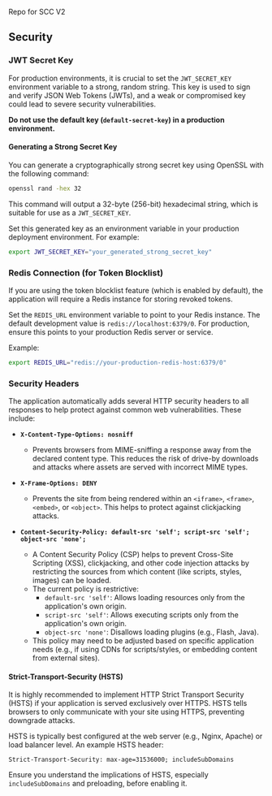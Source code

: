 Repo for SCC V2

## Security

### JWT Secret Key

For production environments, it is crucial to set the `JWT_SECRET_KEY` environment variable to a strong, random string. This key is used to sign and verify JSON Web Tokens (JWTs), and a weak or compromised key could lead to severe security vulnerabilities.

**Do not use the default key (`default-secret-key`) in a production environment.**

#### Generating a Strong Secret Key

You can generate a cryptographically strong secret key using OpenSSL with the following command:

```bash
openssl rand -hex 32
```

This command will output a 32-byte (256-bit) hexadecimal string, which is suitable for use as a `JWT_SECRET_KEY`.

Set this generated key as an environment variable in your production deployment environment. For example:

```bash
export JWT_SECRET_KEY="your_generated_strong_secret_key"
```

### Redis Connection (for Token Blocklist)

If you are using the token blocklist feature (which is enabled by default), the application will require a Redis instance for storing revoked tokens.

Set the `REDIS_URL` environment variable to point to your Redis instance. The default development value is `redis://localhost:6379/0`. For production, ensure this points to your production Redis server or service.

Example:
```bash
export REDIS_URL="redis://your-production-redis-host:6379/0"
```

### Security Headers

The application automatically adds several HTTP security headers to all responses to help protect against common web vulnerabilities. These include:

-   **`X-Content-Type-Options: nosniff`**
    -   Prevents browsers from MIME-sniffing a response away from the declared content type. This reduces the risk of drive-by downloads and attacks where assets are served with incorrect MIME types.

-   **`X-Frame-Options: DENY`**
    -   Prevents the site from being rendered within an `<iframe>`, `<frame>`, `<embed>`, or `<object>`. This helps to protect against clickjacking attacks.

-   **`Content-Security-Policy: default-src 'self'; script-src 'self'; object-src 'none';`**
    -   A Content Security Policy (CSP) helps to prevent Cross-Site Scripting (XSS), clickjacking, and other code injection attacks by restricting the sources from which content (like scripts, styles, images) can be loaded.
    -   The current policy is restrictive:
        -   `default-src 'self'`: Allows loading resources only from the application's own origin.
        -   `script-src 'self'`: Allows executing scripts only from the application's own origin.
        -   `object-src 'none'`: Disallows loading plugins (e.g., Flash, Java).
    -   This policy may need to be adjusted based on specific application needs (e.g., if using CDNs for scripts/styles, or embedding content from external sites).

#### Strict-Transport-Security (HSTS)

It is highly recommended to implement HTTP Strict Transport Security (HSTS) if your application is served exclusively over HTTPS. HSTS tells browsers to only communicate with your site using HTTPS, preventing downgrade attacks.

HSTS is typically best configured at the web server (e.g., Nginx, Apache) or load balancer level. An example HSTS header:

`Strict-Transport-Security: max-age=31536000; includeSubDomains`

Ensure you understand the implications of HSTS, especially `includeSubDomains` and preloading, before enabling it.
